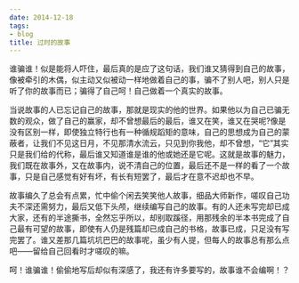 ```yaml
---
date: 2014-12-18
tags:
- blog
title: 过时的故事
---
```


谁骗谁！似是能将人吓住，最后真的是应了这句话，我们谁又猜得到自己的故事，像被牵引的木偶，似主动又似被动一样地做着自己的事，骗不了别人吧，别人只是听了你的故事而已；骗得了自己呵！自己做着一个真实的故事。
<!--more-->

当说故事的人已忘记自己的故事，那就是现实的他的世界。如果他以为自己已骗无数的观众，做了自己的赢家，却不曾想最后的最后，谁又在笑，谁又在哭呢?像是没有区别一样，即使独立特行也有一种循规蹈矩的意味，自己的思想成为自己的蒙蔽者，让我们不见这日月，不见那清水流云，只见到你我他，却不曾想，“它”其实只是我们给的代称，最后谁又知道谁是谁的他或她还是它呢。这就是故事的魅力，我们既在故事外，又在故事内，说不清自己的位置，最后还不是一样的看了一个故事，只是自己感觉有好有坏，有长有短罢了，最后才在意不迟却也不早。

故事编久了总会有点累，忙中偷个闲去笑笑他人故事，细品大师新作，嗟叹自己功夫不深还需努力，最后又低下头颅，继续编写自己的故事。有的人还未写完却已成大家，还有的半途撕书，全然忘乎所以，却别取蹊径，用那残余的半本书完成了自己最有可望的故事，即使有人仍是残篇却已成自己的书格，故事已成，只足没有写完罢了。谁又差那几篇坑坑巴巴的故事呢，虽少有人提，但每人的故事总有那么点吧——留给自己回看时才嗟叹的嘛。

呵！谁骗谁！偷偷地写后却似有深感了，我还有许多要写的，故事谁不会编啊！？

